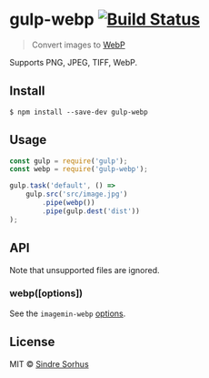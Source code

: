 # gulp-webp [![Build Status](https://travis-ci.org/sindresorhus/gulp-webp.svg?branch=master)](https://travis-ci.org/sindresorhus/gulp-webp)

> Convert images to [WebP](https://developers.google.com/speed/webp/)

Supports PNG, JPEG, TIFF, WebP.


## Install

```
$ npm install --save-dev gulp-webp
```


## Usage

```js
const gulp = require('gulp');
const webp = require('gulp-webp');

gulp.task('default', () =>
	gulp.src('src/image.jpg')
		.pipe(webp())
		.pipe(gulp.dest('dist'))
);
```


## API

Note that unsupported files are ignored.

### webp([options])

See the `imagemin-webp` [options](https://github.com/imagemin/imagemin-webp#imageminwebpoptions).


## License

MIT © [Sindre Sorhus](https://sindresorhus.com)
